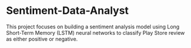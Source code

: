 # Sentiment-Data-Analyst
This project focuses on building a sentiment analysis model using Long Short-Term Memory (LSTM) neural networks to classify Play Store review as either positive or negative.
